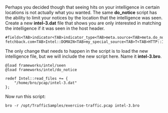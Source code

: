 Perhaps you decided though that seeing hits on your intelligence in certain locations is not actually what you wanted. The same **do_notice** script has the ability to limit your notices by the location that the intelligence was seen. Create a new **intel-3.dat** file that shows you are only interested in matching the intelligence if it was seen in the host header.

```
#fields<TAB>indicator<TAB>indicator_type<TAB>meta.source<TAB>meta.do_notice<TAB>meta.if_in
fetchback.com<TAB>Intel::DOMAIN<TAB>my_special_source<TAB>T<TAB>HTTP::IN_HOST_HEADER
```

The only change that needs to happen in the script is to load the new intelligence file, but we will include the new script here. Name it **intel-3.bro**.

```bro
@load frameworks/intel/seen
@load frameworks/intel/do_notice

redef Intel::read_files += {
    "/home/bro/pcap/intel-3.dat"
};
```

Now run this script:
```
bro -r /opt/TrafficSamples/exercise-traffic.pcap intel-3.bro
```